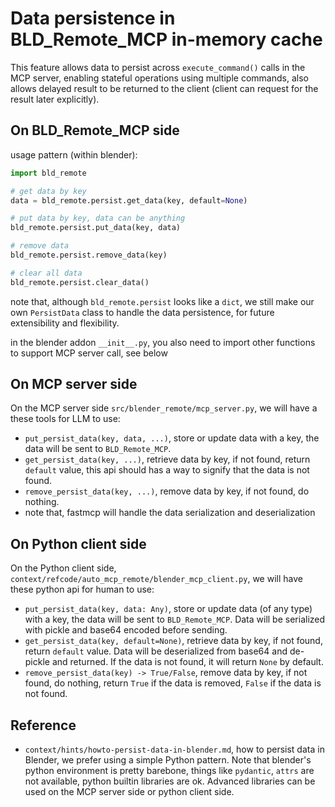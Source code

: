 # Data persistence in BLD_Remote_MCP in-memory cache

This feature allows data to persist across `execute_command()` calls in the MCP server, enabling stateful operations using multiple commands, also allows delayed result to be returned to the client (client can request for the result later explicitly).

## On BLD_Remote_MCP side
usage pattern (within blender):

```python
import bld_remote

# get data by key
data = bld_remote.persist.get_data(key, default=None)

# put data by key, data can be anything
bld_remote.persist.put_data(key, data)

# remove data
bld_remote.persist.remove_data(key)

# clear all data
bld_remote.persist.clear_data()
```

note that, although `bld_remote.persist` looks like a `dict`, we still make our own `PersistData` class to handle the data persistence, for future extensibility and flexibility.

in the blender addon `__init__.py`, you also need to import other functions to support MCP server call, see below

## On MCP server side
On the MCP server side `src/blender_remote/mcp_server.py`, we will have a these tools for LLM to use:
- `put_persist_data(key, data, ...)`, store or update data with a key, the data will be sent to `BLD_Remote_MCP`.
- `get_persist_data(key, ...)`, retrieve data by key, if not found, return `default` value, this api should has a way to signify that the data is not found.
- `remove_persist_data(key, ...)`, remove data by key, if not found, do nothing.
- note that, fastmcp will handle the data serialization and deserialization

## On Python client side
On the Python client side, `context/refcode/auto_mcp_remote/blender_mcp_client.py`, we will have these python api for human to use:
- `put_persist_data(key, data: Any)`, store or update data (of any type) with a key, the data will be sent to `BLD_Remote_MCP`. Data will be serialized with pickle and base64 encoded before sending.
- `get_persist_data(key, default=None)`, retrieve data by key, if not found, return `default` value. Data will be deserialized from base64 and de-pickle and returned. If the data is not found, it will return `None` by default.
- `remove_persist_data(key) -> True/False`, remove data by key, if not found, do nothing, return `True` if the data is removed, `False` if the data is not found.

## Reference
- `context/hints/howto-persist-data-in-blender.md`, how to persist data in Blender, we prefer using a simple Python pattern. Note that blender's python environment is pretty barebone, things like `pydantic`, `attrs` are not available, python builtin libraries are ok. Advanced libraries can be used on the MCP server side or python client side.